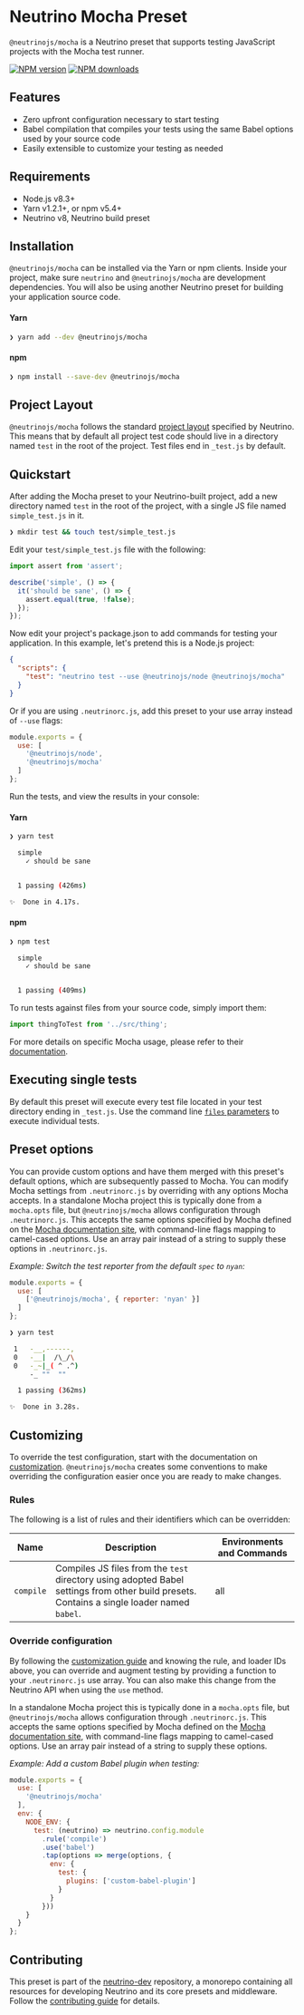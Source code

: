 # Neutrino Mocha Preset

`@neutrinojs/mocha` is a Neutrino preset that supports testing JavaScript projects with the Mocha test runner.

[![NPM version][npm-image]][npm-url]
[![NPM downloads][npm-downloads]][npm-url]

## Features

- Zero upfront configuration necessary to start testing
- Babel compilation that compiles your tests using the same Babel options used by your source code
- Easily extensible to customize your testing as needed

## Requirements

- Node.js v8.3+
- Yarn v1.2.1+, or npm v5.4+
- Neutrino v8, Neutrino build preset

## Installation

`@neutrinojs/mocha` can be installed via the Yarn or npm clients. Inside your project, make sure
`neutrino` and `@neutrinojs/mocha` are development dependencies. You will also be using
another Neutrino preset for building your application source code.

#### Yarn

```bash
❯ yarn add --dev @neutrinojs/mocha
```

#### npm

```bash
❯ npm install --save-dev @neutrinojs/mocha
```

## Project Layout

`@neutrinojs/mocha` follows the standard [project layout](../../project-layout.md) specified by Neutrino. This
means that by default all project test code should live in a directory named `test` in the root of the
project. Test files end in `_test.js` by default.

## Quickstart

After adding the Mocha preset to your Neutrino-built project, add a new directory named `test` in the root of the
project, with a single JS file named `simple_test.js` in it.

```bash
❯ mkdir test && touch test/simple_test.js
```

Edit your `test/simple_test.js` file with the following:

```js
import assert from 'assert';

describe('simple', () => {
  it('should be sane', () => {
    assert.equal(true, !false);
  });
});
```

Now edit your project's package.json to add commands for testing your application. In this example,
let's pretend this is a Node.js project:

```json
{
  "scripts": {
    "test": "neutrino test --use @neutrinojs/node @neutrinojs/mocha"
  }
}
```

Or if you are using `.neutrinorc.js`, add this preset to your use array instead of `--use` flags:

```js
module.exports = {
  use: [
    '@neutrinojs/node',
    '@neutrinojs/mocha'
  ]
};
```

Run the tests, and view the results in your console:

#### Yarn

```bash
❯ yarn test

  simple
    ✓ should be sane


  1 passing (426ms)

✨  Done in 4.17s.
```

#### npm

```bash
❯ npm test

  simple
    ✓ should be sane


  1 passing (409ms)
```

To run tests against files from your source code, simply import them:

```js
import thingToTest from '../src/thing';
```

For more details on specific Mocha usage, please refer to their [documentation](http://mochajs.org/).

## Executing single tests

By default this preset will execute every test file located in your test directory ending in `_test.js`.
Use the command line [`files` parameters](../../cli/README.md#neutrino-test) to execute individual tests.

## Preset options

You can provide custom options and have them merged with this preset's default options, which are subsequently passed
to Mocha. You can modify Mocha settings from `.neutrinorc.js` by overriding with any options Mocha accepts. In a standalone
Mocha project this is typically done from a `mocha.opts` file, but `@neutrinojs/mocha` allows configuration through
`.neutrinorc.js`. This accepts the same options specified by Mocha defined on the
[Mocha documentation site](https://mochajs.org/#usage), with command-line flags mapping to camel-cased options.
Use an array pair instead of a string to supply these options in `.neutrinorc.js`.

_Example: Switch the test reporter from the default `spec` to `nyan`:_

```js
module.exports = {
  use: [
    ['@neutrinojs/mocha', { reporter: 'nyan' }]
  ]
};
```

```bash
❯ yarn test

 1   -__,------,
 0   -__|  /\_/\
 0   -_~|_( ^ .^)
     -_ ""  ""

  1 passing (362ms)

✨  Done in 3.28s.
```

## Customizing

To override the test configuration, start with the documentation on [customization](../../customization/README.md).
`@neutrinojs/mocha` creates some conventions to make overriding the configuration easier once you are ready to make
changes.

### Rules

The following is a list of rules and their identifiers which can be overridden:

| Name | Description | Environments and Commands |
| --- | --- | --- |
| `compile` | Compiles JS files from the `test` directory using adopted Babel settings from other build presets. Contains a single loader named `babel`. | all |

### Override configuration

By following the [customization guide](../../customization) and knowing the rule, and loader IDs above,
you can override and augment testing by providing a function to your `.neutrinorc.js` use array. You can also
make this change from the Neutrino API when using the `use` method.

In a standalone Mocha project this is typically done in a `mocha.opts` file, but `@neutrinojs/mocha` allows
configuration through `.neutrinorc.js`. This accepts the same options specified by Mocha defined on the
[Mocha documentation site](https://mochajs.org/#usage), with command-line flags mapping to camel-cased options. Use an
array pair instead of a string to supply these options.

_Example: Add a custom Babel plugin when testing:_

```js
module.exports = {
  use: [
    '@neutrinojs/mocha'
  ],
  env: {
    NODE_ENV: {
      test: (neutrino) => neutrino.config.module
        .rule('compile')
        .use('babel')
        .tap(options => merge(options, {
          env: {
            test: {
              plugins: ['custom-babel-plugin']
            }
          }
        }))
    }
  }
};
```

## Contributing

This preset is part of the [neutrino-dev](https://github.com/mozilla-neutrino/neutrino-dev) repository, a monorepo
containing all resources for developing Neutrino and its core presets and middleware. Follow the
[contributing guide](https://neutrino.js.org/contributing) for details.

[npm-image]: https://img.shields.io/npm/v/@neutrinojs/mocha.svg
[npm-downloads]: https://img.shields.io/npm/dt/@neutrinojs/mocha.svg
[npm-url]: https://npmjs.org/package/@neutrinojs/mocha
